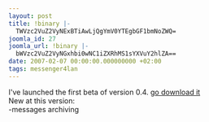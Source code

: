 ```yaml
---
layout: post
title: !binary |-
  TWVzc2VuZ2VyNExBTiAwLjQgYmV0YTEgbGF1bmNoZWQ=
joomla_id: 27
joomla_url: !binary |-
  bWVzc2VuZ2VyNGxhbi0wNC1iZXRhMS1sYXVuY2hlZA==
date: 2007-02-07 00:00:00.000000000 +02:00
tags: messenger4lan
---
```

I've launched the first beta of version 0.4. <a href="http://sourceforge.net/projects/msg4lan/">go download it</a><br />New at this version:<br />-messages archiving
